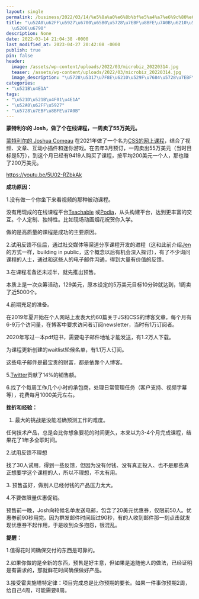 ```yaml
---
layout: single
permalink: /business/2022/03/14/%e5%8a%a0%e6%8b%bf%e5%a4%a7%e6%9c%80%e6%96%b0%e5%9c%a8%e7%ba%bf%e8%af%be%e7%a8%8b%e6%88%90%e5%8a%9f%e6%a1%88%e4%be%8b%e5%88%86%e6%9e%90/
title: "\u52A0\u62FF\u5927\u6700\u65B0\u5728\u7EBF\u8BFE\u7A0B\u6210\u529F\u6848\u4F8B\
  \u5206\u6790"
description: None
date: 2022-03-14 21:04:38 -0000
last_modified_at: 2023-04-27 20:42:08 -0000
publish: true
pin: false
header:
  image: /assets/wp-content/uploads/2022/03/microbiz_20220314.jpg
  teaser: /assets/wp-content/uploads/2022/03/microbiz_20220314.jpg
  image_description: "\u5728\u5317\u7F8E\u6210\u529F\u7684\u5728\u7EBF\u7F51\u8BFE\u662F\u600E\u4E48"
categories:
- "\u521B\u4E1A"
tags:
- "\u521D\u521B\u4F01\u4E1A"
- "\u52A0\u62FF\u5927"
- "\u5728\u7EBF\u8BFE\u7A0B"
---
```

**蒙特利尔的 Josh，做了个在线课程，一周卖了55万美元。**

[蒙特利尔的 Joshua Comeau](https://www.joshwcomeau.com) 在2021年做了一个名为[CSS的网上课程](https://css-for-js.dev)，结合了视频、文章、互动小插件和迷你游戏。在去年3月预订，一周卖出55万美元（当时目标是5万），到这个月已经有9419人购买了课程，按平均200美元一个人，那也赚了200万美元。

https://youtu.be/5U02-RZbkAk

**成功原因：**

1.没有做一个你坐下来看视频的那种被动课程。

没有用现成的在线课程平台[Teachable](https://teachable.com) 或[Podia](https://www.podia.com)，从头构建平台，达到更丰富的交互。个人定制、独特性。比如现场动画烟花祝贺你入学。

做的是高质量的课程是成功的主要原因。

2.试用反馈不佳后，通过社交媒体等渠道分享课程开发的进程（这和此前介绍[Jen](https://aswebuild.com/business/2022/02/22/%e5%8a%a0%e6%8b%bf%e5%a4%a7%e6%af%8f%e5%b9%b4%e8%b5%9a8%e4%b8%87%e7%be%8e%e5%85%83%e7%9a%84%e5%89%af%e4%b8%9a%ef%bc%8c%e6%80%8e%e4%b9%88%e5%81%9a%e8%b5%b7%e6%9d%a5%e7%9a%84%ef%bc%9f/)的方式一样，building in public，这个概念以后有机会深入探讨），有了不少询问课程的人士，通过和这些人的电子邮件沟通，得到大量有价值的反馈。

3.在课程准备还未过半，就先推出预售。

本质上是一次众筹活动，129美元，原本设定的5万美元目标10分钟就达到，1周卖了近5000个。

4.前期充足的准备。

在2019年夏开始在个人网站上发表大约60篇关于JS和CSS的博客文章，每个月有6-9万个访问量，在博客中要求访问者订阅newsletter，当时有1万订阅者。

2020年写过一本pdf短书，需要电子邮件地址才能发送，有1.2万人下载。

为课程更新创建的waitlist轮候名单，有1.1万人订阅。

这些电子邮件是最宝贵的财富，都是依靠个人博客。

5.[Twitter](https://twitter.com)贡献了14%的销售额。

6.找了个每周工作几个小时的承包商，处理日常管理任务（客户支持、视频字幕等），花费每月1000美元左右。

**挫折和经验：**

  1. 最大的挑战是没能准确预测工作的难度。

任何技术产品，总是会比你想象要花的时间更久，本来以为3-4个月完成课程，结果花了1年多全职时间。

2.试用反馈不理想

找了30人试用，得到一些反馈，但因为没有付钱、没有真正投入、也不是那些真正想要学这个课程的人，所以不理想，不太有用。

3\. 预售虽好，做别人已经付钱的产品压力太大。

4.不要做限量优惠促销。

预售前一晚，Josh向轮候名单发送电邮，包含了20美元优惠券，仅限前50人。优惠券前90秒用完。因为群发邮件时间超过90秒，有的人收到邮件那一刻点击就发现优惠券不起作用，于是收到众多抱怨，很混乱。

**提醒：**

1.值得花时间确保交付的东西是可靠的。

2.如果你做的是全新的东西，预售是好主意，但如果是追随他人的做法，已经证明是有需求的，那就鲜花时间确保做好产品。

3.接受霍夫施塔特定律：项目完成总是比你预期的要长。如果一件事你预期2周，给自己4周，可能需要8周。
